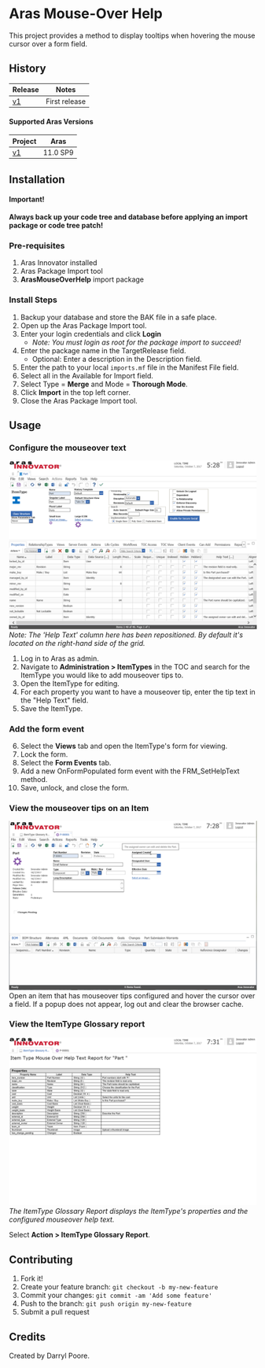 # Aras Mouse-Over Help

This project provides a method to display tooltips when hovering the mouse cursor over a form field.

## History

Release | Notes
--------|--------
[v1](https://github.com/ProcessPLM/Aras-Mouse-Over-Help) | First release

#### Supported Aras Versions

Project | Aras
--------|------
[v1](https://github.com/ProcessPLM/Aras-Mouse-Over-Help) | 11.0 SP9

## Installation

#### Important!
**Always back up your code tree and database before applying an import package or code tree patch!**

### Pre-requisites

1. Aras Innovator installed
2. Aras Package Import tool
3. **ArasMouseOverHelp** import package

### Install Steps

1. Backup your database and store the BAK file in a safe place.
2. Open up the Aras Package Import tool.
3. Enter your login credentials and click **Login**
    * _Note: You must login as root for the package import to succeed!_
4. Enter the package name in the TargetRelease field.
    * Optional: Enter a description in the Description field.
5. Enter the path to your local `imports.mf` file in the Manifest File field.
6. Select all in the Available for Import field.
7. Select Type = **Merge** and Mode = **Thorough Mode**.
8. Click **Import** in the top left corner.
9. Close the Aras Package Import tool.

## Usage

### Configure the mouseover text
![ItemType Configuration](Screenshots/help_text.png)
*Note: The 'Help Text' column here has been repositioned. By default it's located on the right-hand side of the grid.*
1. Log in to Aras as admin.
2. Navigate to **Administration > ItemTypes** in the TOC and search for the ItemType you would like to add mouseover tips to.
3. Open the ItemType for editing.
4. For each property you want to have a mouseover tip, enter the tip text in the "Help Text" field.
5. Save the ItemType.

### Add the form event
6. Select the **Views** tab and open the ItemType's form for viewing.
7. Lock the form.
8. Select the **Form Events** tab.
9. Add a new OnFormPopulated form event with the FRM_SetHelpText method.
10. Save, unlock, and close the form.

### View the mouseover tips on an Item
![ItemType Configuration](Screenshots/form.png)
Open an item that has mouseover tips configured and hover the cursor over a field. If a popup does not appear, log out and clear the browser cache. 


### View the ItemType Glossary report
![ItemType Configuration](Screenshots/report.png)
*The ItemType Glossary Report displays the ItemType's properties and the configured mouseover help text.*

Select **Action > ItemType Glossary Report**. 

## Contributing

1. Fork it!
2. Create your feature branch: `git checkout -b my-new-feature`
3. Commit your changes: `git commit -am 'Add some feature'`
4. Push to the branch: `git push origin my-new-feature`
5. Submit a pull request

## Credits

Created by Darryl Poore.

